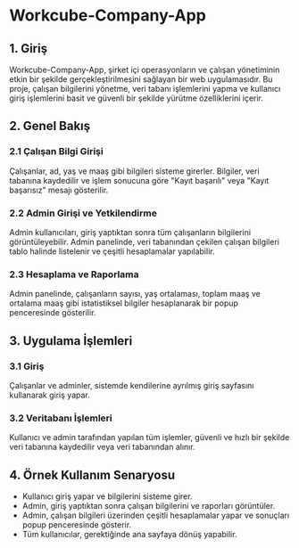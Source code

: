 # Workcube-Company-App

## 1. Giriş
Workcube-Company-App, şirket içi operasyonların ve çalışan yönetiminin etkin bir şekilde gerçekleştirilmesini sağlayan bir web uygulamasıdır. Bu proje, çalışan bilgilerini yönetme, veri tabanı işlemlerini yapma ve kullanıcı giriş işlemlerini basit ve güvenli bir şekilde yürütme özelliklerini içerir.

## 2. Genel Bakış

### 2.1 Çalışan Bilgi Girişi
Çalışanlar, ad, yaş ve maaş gibi bilgileri sisteme girerler. Bilgiler, veri tabanına kaydedilir ve işlem sonucuna göre "Kayıt başarılı" veya "Kayıt başarısız" mesajı gösterilir.

### 2.2 Admin Girişi ve Yetkilendirme
Admin kullanıcıları, giriş yaptıktan sonra tüm çalışanların bilgilerini görüntüleyebilir. Admin panelinde, veri tabanından çekilen çalışan bilgileri tablo halinde listelenir ve çeşitli hesaplamalar yapılabilir.

### 2.3 Hesaplama ve Raporlama
Admin panelinde, çalışanların sayısı, yaş ortalaması, toplam maaş ve ortalama maaş gibi istatistiksel bilgiler hesaplanarak bir popup penceresinde gösterilir.

## 3. Uygulama İşlemleri

### 3.1 Giriş 
Çalışanlar ve adminler, sistemde kendilerine ayrılmış giriş sayfasını kullanarak giriş yapar.

### 3.2 Veritabanı İşlemleri
Kullanıcı ve admin tarafından yapılan tüm işlemler, güvenli ve hızlı bir şekilde veri tabanına kaydedilir veya veri tabanından alınır.

## 4. Örnek Kullanım Senaryosu
- Kullanıcı giriş yapar ve bilgilerini sisteme girer.
- Admin, giriş yaptıktan sonra çalışan bilgilerini ve raporları görüntüler.
- Admin, çalışan bilgileri üzerinden çeşitli hesaplamalar yapar ve sonuçları popup penceresinde gösterir.
- Tüm kullanıcılar, gerektiğinde ana sayfaya dönüş yapabilir.

